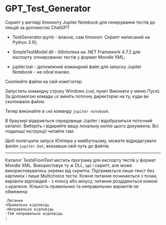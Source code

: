 # GPT_Test_Generator

Скрипт у вигляді блокноту Jupiter Notebook для генерування тестів до лекцій за допомогою ChatGPT


 - TestGenerator.ipynb - власне, сам блокнот. Скрипт написаний на Python 3.10;

 - SimpleTestModel.dll - бібліотека на .NET Framework 4.7.2 для експорту згенерованих тестів у формат Moodle XML;

 - jupiter.bat - допоміжний командний файл для запуску Jupiter Notebook - не обов'язково.

 Скопіюйте файли на свій комп'ютер. 

Запустить командну строку Windows (`cmd`, пункт Виконати у меню Пуск). За допомогою комади `cd` змініть поточну директорію на ту, куди ви скопіювали файли.

Тепер виконайте в `cmd` команду `jupiter notebook`.

В браузері відкриється середовище Jupiter і відобразиться поточний каталог. Виберіть і відкрийте вашу локальну копію цього документа. Всі подальші інструкції читайте там.

Щоб полегшити запуск Юпітера у майбутньому, можете відредагувати фапйл `jupiter.bat`, вказавши свій путь до файлів.

----

Каталог TestsFromText містить програму для експорту тестів у формат Moodle XML. Використовує ту ж DLL, що і скрипт, але може використовуватись окремо від скрипта. Підтримється лише текст без картинок і лише Multichoice тести. Кожне питання починається з точки, варіанти відповідей - з плюсу або мінусу, питання роздідяються комою з крапкою. Кількість правильних та неправильних варіантів не обмежена:


    .Питання
    +Правильна відповідь
    -Неправильна відповідь
    -Теж неправильна відповідь
    ;

